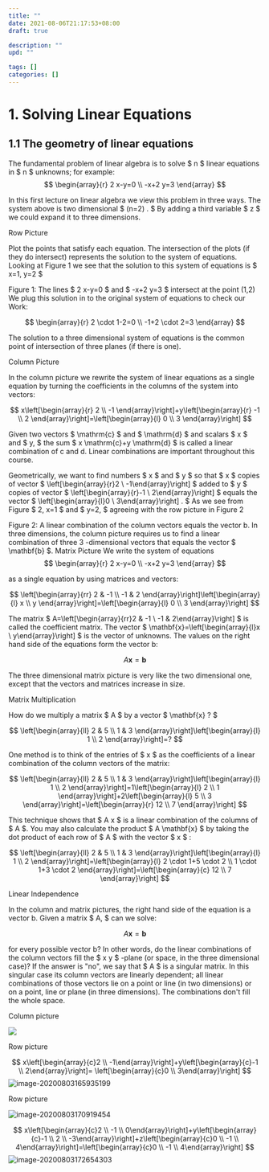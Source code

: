 ```yaml
---
title: ""
date: 2021-08-06T21:17:53+08:00
draft: true

description: ""
upd: ""

tags: []
categories: []
---
```


<!--more-->

# 1. Solving Linear Equations

## 1.1 The geometry of linear equations

The fundamental problem of linear algebra is to solve $ n $ linear equations in $ n $ unknowns; for example:
$$
\begin{array}{r}
2 x-y=0 \\
-x+2 y=3
\end{array}
$$

In this first lecture on linear algebra we view this problem in three ways. The system above is two dimensional $ (n=2) . $ By adding a third variable $ z $ we could expand it to three dimensions.

Row Picture

Plot the points that satisfy each equation. The intersection of the plots (if they do intersect) represents the solution to the system of equations. Looking at Figure 1 we see that the solution to this system of equations is $ x=1, y=2 $

Figure 1: The lines $ 2 x-y=0 $ and $ -x+2 y=3 $ intersect at the point (1,2)
We plug this solution in to the original system of equations to check our Work:

$$
\begin{array}{r}
2 \cdot 1-2=0 \\
-1+2 \cdot 2=3
\end{array}
$$

The solution to a three dimensional system of equations is the common point of intersection of three planes (if there is one).

Column Picture

In the column picture we rewrite the system of linear equations as a single equation by turning the coefficients in the columns of the system into vectors:

$$
x\left[\begin{array}{r}
2 \\
-1
\end{array}\right]+y\left[\begin{array}{r}
-1 \\
2
\end{array}\right]=\left[\begin{array}{l}
0 \\
3
\end{array}\right]
$$

Given two vectors $ \mathrm{c} $ and $ \mathrm{d} $ and scalars $ x $ and $ y, $ the sum $ x \mathrm{c}+y \mathrm{d} $ is called a linear combination of c and d. Linear combinations are important throughout this course.

Geometrically, we want to find numbers $ x $ and $ y $ so that $ x $ copies of vector $ \left[\begin{array}{r}2 \\ -1\end{array}\right] $ added to $ y $ copies of vector $ \left[\begin{array}{r}-1 \\ 2\end{array}\right] $ equals the vector $ \left[\begin{array}{l}0 \\ 3\end{array}\right] . $ As we see
from Figure $ 2, x=1 $ and $ y=2, $ agreeing with the row picture in Figure 2

Figure 2: A linear combination of the column vectors equals the vector b.
In three dimensions, the column picture requires us to find a linear combination of three 3 -dimensional vectors that equals the vector $ \mathbf{b} $.
Matrix Picture
We write the system of equations
$$
\begin{array}{r}
2 x-y=0 \\
-x+2 y=3
\end{array}
$$

as a single equation by using matrices and vectors:

$$
\left[\begin{array}{rr}
2 & -1 \\
-1 & 2
\end{array}\right]\left[\begin{array}{l}
x \\
y
\end{array}\right]=\left[\begin{array}{l}
0 \\
3
\end{array}\right]
$$

The matrix $ A=\left[\begin{array}{rr}2 & -1 \\ -1 & 2\end{array}\right] $ is called the coefficient matrix. The vector $ \mathbf{x}=\left[\begin{array}{l}x \\ y\end{array}\right] $ is the vector of unknowns. The values on the right hand side of the equations form the vector b:

$$
A \mathbf{x}=\mathbf{b}
$$

The three dimensional matrix picture is very like the two dimensional one, except that the vectors and matrices increase in size.

Matrix Multiplication

How do we multiply a matrix $ A $ by a vector $ \mathbf{x} ? $

$$
\left[\begin{array}{ll}
2 & 5 \\
1 & 3
\end{array}\right]\left[\begin{array}{l}
1 \\
2
\end{array}\right]=?
$$

One method is to think of the entries of $ x $ as the coefficients of a linear combination of the column vectors of the matrix:

$$
\left[\begin{array}{ll}
2 & 5 \\
1 & 3
\end{array}\right]\left[\begin{array}{l}
1 \\
2
\end{array}\right]=1\left[\begin{array}{l}
2 \\
1
\end{array}\right]+2\left[\begin{array}{l}
5 \\
3
\end{array}\right]=\left[\begin{array}{r}
12 \\
7
\end{array}\right]
$$

This technique shows that $ A x $ is a linear combination of the columns of $ A $. You may also calculate the product $ A \mathbf{x} $ by taking the dot product of each row of $ A $ with the vector $ x $ :

$$
\left[\begin{array}{ll}
2 & 5 \\
1 & 3
\end{array}\right]\left[\begin{array}{l}
1 \\
2
\end{array}\right]=\left[\begin{array}{l}
2 \cdot 1+5 \cdot 2 \\
1 \cdot 1+3 \cdot 2
\end{array}\right]=\left[\begin{array}{c}
12 \\
7
\end{array}\right]
$$

Linear Independence

In the column and matrix pictures, the right hand side of the equation is a vector b. Given a matrix $ A, $ can we solve:

$$
A \mathbf{x}=\mathbf{b}
$$

for every possible vector b? In other words, do the linear combinations of the column vectors fill the $ x y $ -plane (or space, in the three dimensional case)? If the answer is "no", we say that $ A $ is a singular matrix. In this singular case its column vectors are linearly dependent; all linear combinations of those vectors lie on a point or line (in two dimensions) or on a point, line or plane (in three dimensions). The combinations don't fill the whole space.

Column picture

![](C:\Users\Wuhao\AppData\Roaming\Typora\typora-user-images\image-20200803165400987.png)

Row picture


$$
x\left[\begin{array}{c}2 \\ -1\end{array}\right]+y\left[\begin{array}{c}-1 \\ 2\end{array}\right]= \left[\begin{array}{c}0 \\ 3\end{array}\right]
$$
![image-20200803165935199](C:\Users\Wuhao\AppData\Roaming\Typora\typora-user-images\image-20200803165935199.png)



Row picture

![image-20200803170919454](C:\Users\Wuhao\AppData\Roaming\Typora\typora-user-images\image-20200803170919454.png)


$$
x\left[\begin{array}{c}2 \\ -1 \\ 0\end{array}\right]+y\left[\begin{array}{c}-1 \\ 2 \\ -3\end{array}\right]+z\left[\begin{array}{c}0 \\ -1 \\ 4\end{array}\right]=\left[\begin{array}{c}0 \\ -1 \\ 4\end{array}\right]
$$
![image-20200803172654303](C:\Users\Wuhao\AppData\Roaming\Typora\typora-user-images\image-20200803172654303.png)